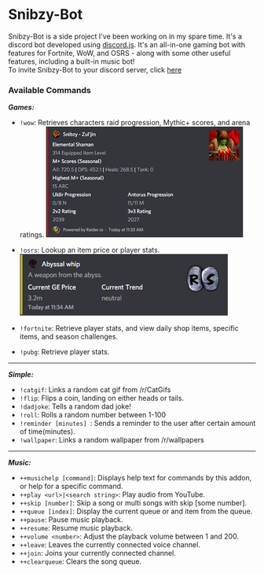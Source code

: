 # Snibzy-Bot
Snibzy-Bot is a side project I've been working on in my spare time. It's a discord bot developed using [discord.js](https://discord.js.org/#/).  It's an all-in-one gaming bot with features for Fortnite, WoW, and OSRS - along with some other useful features, including a built-in music bot! <br>
To invite Snibzy-Bot to your discord server, click [here](https://coadyduffney.github.io/projects/snibzy-bot/)

### Available Commands
**_Games:_**
* `!wow`: Retrieves characters raid progression, Mythic+ scores, and arena ratings.
![alt text](https://github.com/coadyduffney/snibzy-bot/blob/master/img/wow-command.png)

* `!osrs`: Lookup an item price or player stats.
![alt text](https://github.com/coadyduffney/snibzy-bot/blob/master/img/osrs-price-command.png)
* `!fortnite`: Retrieve player stats, and view daily shop items, specific items, and season challenges.
* `!pubg`: Retrieve player stats.

<hr>

**_Simple:_**
* `!catgif`: Links a random cat gif from /r/CatGifs
* `!flip`: Flips a coin, landing on either heads or tails.
* `!dadjoke`: Tells a random dad joke!
* `!roll`: Rolls a random number between 1-100
* `!reminder [minutes] `: Sends a reminder to the user after certain amount of time(minutes).
* `!wallpaper`: Links a random wallpaper from /r/wallpapers

<hr>

**_Music:_**
* `++musichelp [command]`: Displays help text for commands by this addon, or help for a specific command.
* `++play <url>|<search string>`: Play audio from YouTube.
* `++skip [number]`: Skip a song or multi songs with skip [some number].
* `++queue [index]`: Display the current queue or and item from the queue.
* `++pause`: Pause music playback.
* `++resume`: Resume music playback.
* `++volume <number>`: Adjust the playback volume between 1 and 200.
* `++leave`: Leaves the currently connected voice channel.
* `++join`: Joins your currently connected channel.
* `++clearqueue`: Clears the song queue.
